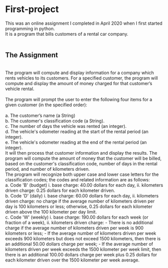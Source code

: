 # First-project
This was an online assignment I completed in April 2020 when I first started programming in python. 
<br>It is a program that bills customers of a rental car company.</br>
<br><h2>The Assignment</h2></br>
The program will compute and display information for a company which rents vehicles to its customers. 
For a specified customer, the program will compute and display the amount of money charged for that customer’s vehicle rental.</br> 
<br>The program will prompt the user to enter the following four items for a given customer (in the specified order):</br>
    <br> a. The customer’s name (a String)
    <br> b. The customer's classification code (a String).
    <br> c. The number of days the vehicle was rented (an integer).
    <br> d. The vehicle's odometer reading at the start of the rental period (an integer).
    <br> e. The vehicle's odometer reading at the end of the rental period (an integer).
<br>It will then process that customer information and display the results.
    The program will compute the amount of money that the customer will be billed, based on the customer's classification code, number of days in the rental period, and number of kilometers driven.
   <br> The program will recognize both upper case and lower case letters for the classification codes; the codes and related information are as follows:
 <br>a. Code 'B' (budget) 
          i. base charge: 40.00 dollars for each day, 
         ii. kilometers driven charge: 0.25 dollars for each kilometer driven.
<br> b. Code 'D' (daily)
    i. base charge: 60.00 dollars for each day,
    ii. kilometers driven charge: no charge if the average number of kilometers driven
        per day is 100 kilometers or less; otherwise, 0.25 dollars for each kilometer driven
        above the 100 kilometer per day limit.
<br>  c. Code 'W' (weekly)
     i. base charge: 190.00 dollars for each week (or fraction of a week),
     ii. kilometers driven charge:
         - There is no additional charge if the average number of kilometers driven 
         per week is 900 kilometers or less;
         - If the average number of kilometers driven per week exceeds 900 kilometers but 
         does not exceed 1500 kilometers, then there is an additional 50.00 dollars charge per week;
         - If the average number of kilometers driven per week exceeds the 1500 kilometer 
         per week limit, then there is an additional 100.00 dollars charge per week plus 
        0.25 dollars for each kilometer driven over the 1500 kilometer per week average.
